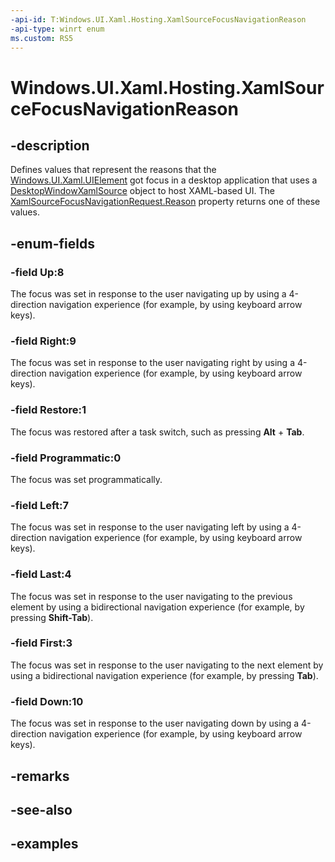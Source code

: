 ```yaml
---
-api-id: T:Windows.UI.Xaml.Hosting.XamlSourceFocusNavigationReason
-api-type: winrt enum
ms.custom: RS5
---
```


<!-- Enumeration syntax.
public enum XamlSourceFocusNavigationReason : int
-->

# Windows.UI.Xaml.Hosting.XamlSourceFocusNavigationReason

## -description
Defines values that represent the reasons that the [Windows.UI.Xaml.UIElement](../windows.ui.xaml/uielement.md) got focus in a desktop application that uses a [DesktopWindowXamlSource](desktopwindowxamlsource.md) object to host XAML-based UI. The [XamlSourceFocusNavigationRequest.Reason](xamlsourcefocusnavigationrequest_reason.md) property returns one of these values.


## -enum-fields
### -field Up:8
The focus was set in response to the user navigating up by using a 4-direction navigation experience (for example, by using keyboard arrow keys).

### -field Right:9
The focus was set in response to the user navigating right by using a 4-direction navigation experience (for example, by using keyboard arrow keys).

### -field Restore:1
The focus was restored after a task switch, such as pressing **Alt** + **Tab**.

### -field Programmatic:0
The focus was set programmatically.

### -field Left:7
The focus was set in response to the user navigating left by using a 4-direction navigation experience (for example, by using keyboard arrow keys).

### -field Last:4
The focus was set in response to the user navigating to the previous element by using a bidirectional navigation experience (for example, by pressing **Shift-Tab**).

### -field First:3
The focus was set in response to the user navigating to the next element by using a bidirectional navigation experience (for example, by pressing **Tab**).

### -field Down:10
The focus was set in response to the user navigating down by using a 4-direction navigation experience (for example, by using keyboard arrow keys).

## -remarks

## -see-also

## -examples
